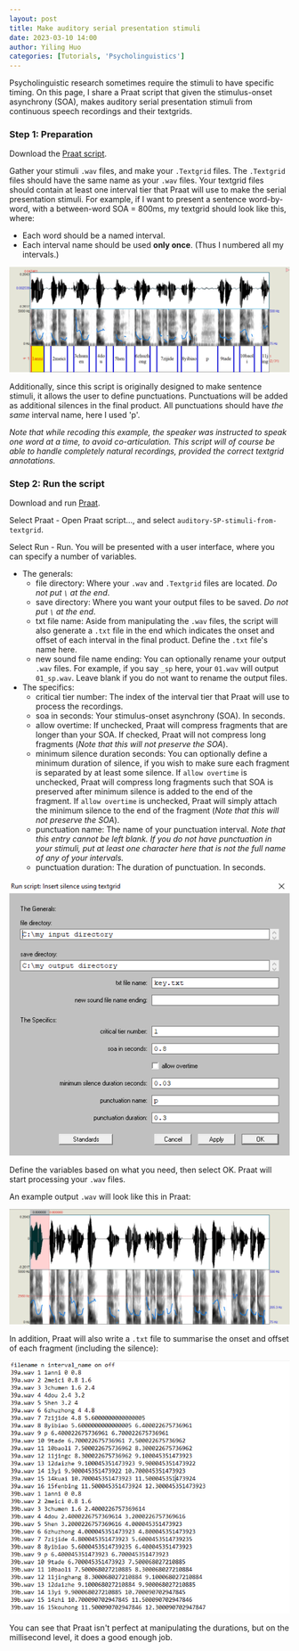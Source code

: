 ```yaml
---
layout: post
title: Make auditory serial presentation stimuli
date: 2023-03-10 14:00
author: Yiling Huo
categories: [Tutorials, 'Psycholinguistics']
---
```


Psycholinguistic research sometimes require the stimuli to have specific timing. On this page, I share a Praat script that given the stimulus-onset asynchrony (SOA), makes auditory serial presentation stimuli from continuous speech recordings and their textgrids. 

### Step 1: Preparation

Download the <a href="/files/resources/praat/auditory-SP-stimuli-from-textgrid" download>Praat script</a>.

Gather your stimuli `.wav` files, and make your `.Textgrid` files. The `.Textgrid` files should have the same name as your `.wav` files. Your textgrid files should contain at least one interval tier that Praat will use to make the serial presentation stimuli. For example, if I want to present a sentence word-by-word, with a between-word SOA = 800ms, my textgrid should look like this, where:

- Each word should be a named interval.
- Each interval name should be used **only once**. (Thus I numbered all my intervals.)

![praat1](/images/auditory_sp_tutorial/praat1.png)

Additionally, since this script is originally designed to make sentence stimuli, it allows the user to define punctuations. Punctuations will be added as additional silences in the final product. All punctuations should have *the same* interval name, here I used 'p'. 

*Note that while recoding this example, the speaker was instructed to speak one word at a time, to avoid co-articulation. This script will of course be able to handle completely natural recordings, provided the correct textgrid annotations.*

### Step 2: Run the script

Download and run [Praat](https://www.fon.hum.uva.nl/praat/).

Select Praat - Open Praat script..., and select `auditory-SP-stimuli-from-textgrid`. 

Select Run - Run. You will be presented with a user interface, where you can specify a number of variables. 

- The generals:
    - file directory: Where your `.wav` and `.Textgrid` files are located. *Do not put `\` at the end*.
    - save directory: Where you want your output files to be saved. *Do not put `\` at the end*.
    - txt file name: Aside from manipulating the `.wav` files, the script will also generate a `.txt` file in the end which indicates the onset and offset of each interval in the final product. Define the `.txt` file's name here. 
    - new sound file name ending: You can optionally rename your output `.wav` files. For example, if you say `_sp` here, your `01.wav` will output `01_sp.wav`. Leave blank if you do not want to rename the output files. 
- The specifics:
    - critical tier number: The index of the interval tier that Praat will use to process the recordings. 
    - soa in seconds: Your stimulus-onset asynchrony (SOA). In seconds. 
    - allow overtime: If unchecked, Praat will compress fragments that are longer than your SOA. If checked, Praat will not compress long fragments (*Note that this will not preserve the SOA*).
    - minimum silence duration seconds: You can optionally define a minimum duration of silence, if you wish to make sure each fragment is separated by at least some silence. If `allow overtime` is unchecked, Praat will compress long fragments such that SOA is preserved after minimum silence is added to the end of the fragment. If `allow overtime` is unchecked, Praat will simply attach the minimum silence to the end of the fragment (*Note that this will not preserve the SOA*).
    - punctuation name: The name of your punctuation interval. *Note that this entry cannot be left blank. If you do not have punctuation in your stimuli, put at least one character here that is not the full name of any of your intervals.*
    - punctuation duration: The duration of punctuation. In seconds.


![praatui](/images/auditory_sp_tutorial/praatui.png)

Define the variables based on what you need, then select OK. Praat will start processing your `.wav` files. 

An example output `.wav` will look like this in Praat: 

![praat2](/images/auditory_sp_tutorial/praat2.png)

In addition, Praat will also write a `.txt` file to summarise the onset and offset of each fragment (including the silence): 

![txt](/images/auditory_sp_tutorial/txt.png)

You can see that Praat isn't perfect at manipulating the durations, but on the millisecond level, it does a good enough job. 